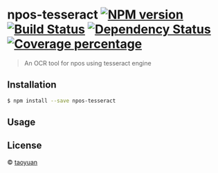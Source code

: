 # npos-tesseract [![NPM version][npm-image]][npm-url] [![Build Status][travis-image]][travis-url] [![Dependency Status][daviddm-image]][daviddm-url] [![Coverage percentage][coveralls-image]][coveralls-url]
> An OCR tool for npos using tesseract engine

## Installation

```sh
$ npm install --save npos-tesseract
```

## Usage

## License

 © [taoyuan]()


[npm-image]: https://badge.fury.io/js/npos-tesseract.svg
[npm-url]: https://npmjs.org/package/npos-tesseract
[travis-image]: https://travis-ci.org/taoyuan/npos-tesseract.svg?branch=master
[travis-url]: https://travis-ci.org/taoyuan/npos-tesseract
[daviddm-image]: https://david-dm.org/taoyuan/npos-tesseract.svg?theme=shields.io
[daviddm-url]: https://david-dm.org/taoyuan/npos-tesseract
[coveralls-image]: https://coveralls.io/repos/taoyuan/npos-tesseract/badge.svg
[coveralls-url]: https://coveralls.io/r/taoyuan/npos-tesseract
